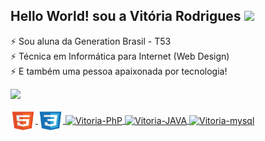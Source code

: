 <div align=>
<h2>Hello World! sou a Vitória Rodrigues <img src= "https://raw.githubusercontent.com/kaueMarques/kaueMarques/master/hi.gif" width="30px">
</div>
<div>
     
⚡ Sou aluna da Generation Brasil - T53 <br>
⚡ Técnica em Informática para Internet (Web Design) <br>
⚡ E também uma pessoa apaixonada por tecnologia!
 </div>
 <div>
  <a href="https://github.com/vitoriarodris26">
  <img height="180em" src="https://github-readme-stats.vercel.app/api?username=vitoriarodris26&show_icons=true&theme=tokyonight&include_all_commits=true&count_private=true"/>
  <!-- <img height="150em" src="https://github-readme-stats.vercel.app/api/top-langs/?username=vitoriarodris26&layout=compact&langs_count=7&theme=tokyonight"/>
</div> -->

 <div style="display: inline_block"><br>
  <img align="center" alt="vi-HTML" height="30" width="40" src="https://raw.githubusercontent.com/devicons/devicon/master/icons/html5/html5-original.svg">
  <img align="center" alt="vi-CSS" height="30" width="40" src="https://raw.githubusercontent.com/devicons/devicon/master/icons/css3/css3-original.svg">
  <img align="center" alt="Vitoria-PhP" height="30" width="40" src="https://cdn.jsdelivr.net/gh/devicons/devicon/icons/php/php-original.svg">
  <img align="center" alt="Vitoria-JAVA" height="30" width="40" src="https://cdn.jsdelivr.net/gh/devicons/devicon/icons/java/java-original.svg" />
  <img align="center" alt="Vitoria-mysql" height="30" width="40" src="https://cdn.jsdelivr.net/gh/devicons/devicon/icons/mysql/mysql-original.svg"" />
</div>
